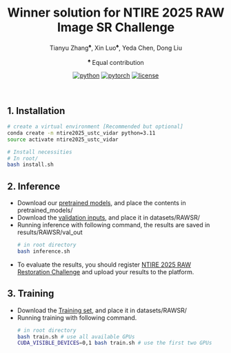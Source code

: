 <div align="center">

# Winner solution for NTIRE 2025 RAW Image SR Challenge

Tianyu Zhang<sup>♠️</sup>, Xin Luo<sup>♠️</sup>, Yeda Chen, Dong Liu

<sup>♠️</sup> Equal contribution

[![python](https://img.shields.io/badge/-Python_3.11-blue?logo=python&logoColor=white)](https://github.com/pre-commit/pre-commit)
[![pytorch](https://img.shields.io/badge/PyTorch-ee4c2c?logo=pytorch&logoColor=white)](https://pytorch.org/get-started/locally/)
[![license](https://img.shields.io/badge/License-MIT-green.svg?labelColor=gray)](#license)

</div>

<br>

## 1. Installation

```bash
# create a virtual environment [Recommended but optional]
conda create -n ntire2025_ustc_vidar python=3.11
source activate ntire2025_ustc_vidar

# Install necessities
# In root/
bash install.sh
```

## 2. Inference
- Download our [pretrained models](https://drive.google.com/drive/folders/1iGS32Qux9mr4SJt2Zb7XTv4Xq6zLEy6I?usp=drive_link), and place the contents in pretrained_models/
- Download the [validation inputs](https://drive.google.com/file/d/1KF3lCrFZua4hGl9_4Km2uOAnWAv1SjjB/view?usp=sharing), and place it in datasets/RAWSR/
- Running inference with following command, the results are saved in results/RAWSR/val_out
    ```bash
    # in root directory
    bash inference.sh
    ```
- To evaluate the results, you should register [NTIRE 2025 RAW Restoration Challenge](https://codalab.lisn.upsaclay.fr/competitions/21644#learn_the_details) and upload your results to the platform.

## 3. Training
- Download the [Training set](https://drive.google.com/file/d/1rUno3LXfGw013g1EfUvPX1bbpBMyLZEU/view?usp=sharing), and place it in datasets/RAWSR/
- Running training with following command.
    ```bash
    # in root directory
    bash train.sh # use all available GPUs
    CUDA_VISIBLE_DEVICES=0,1 bash train.sh # use the first two GPUs
    ```


